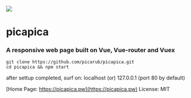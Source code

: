 ![](https://picapica.pw/r/l.png)
# picapica
### A responsive web page built on Vue, Vue-router and Vuex

    git clone https://github.com/picarub/picapica.git
    cd picapica && npm start
after settup completed, surf on:
    localhost    (or)
    127.0.0.1    (port 80 by default)


[Home Page: https://picapica.pw](https://picapica.pw)
License: MIT 